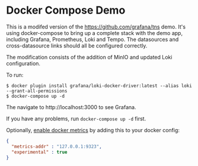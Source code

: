 # Docker Compose Demo

This is a modifed version of the https://github.com/grafana/tns demo. It's using docker-compose to bring up a complete stack with the demo app, including Grafana, Prometheus, Loki and Tempo.
The datasources and cross-datasource links should all be configured correctly.

The modification consists of the addition of MinIO and updated Loki configuration.

To run:

```shell
$ docker plugin install grafana/loki-docker-driver:latest --alias loki --grant-all-permissions
$ docker-compose up -d
```

The navigate to http://localhost:3000 to see Grafana.

If you have any problems, run `docker-compose up -d` first.

Optionally, [enable docker metrics](https://docs.docker.com/config/daemon/prometheus/) by adding this to your docker config:

```json
{
  "metrics-addr" : "127.0.0.1:9323",
  "experimental" : true
}
```

